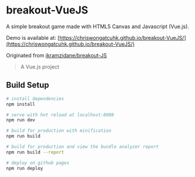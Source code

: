 # breakout-VueJS

A simple breakout game made with HTML5 Canvas and Javascript (Vue.js). 

Demo is available at: [https://chriswongatcuhk.github.io/breakout-VueJS/](https://chriswongatcuhk.github.io/breakout-VueJS/)

Originated from [ikramzidane/breakout-JS](https://github.com/ikramzidane/breakout-JS)

> A Vue.js project

## Build Setup

``` bash
# install dependencies
npm install

# serve with hot reload at localhost:8080
npm run dev

# build for production with minification
npm run build

# build for production and view the bundle analyzer report
npm run build --report

# deploy on github pages
npm run deploy 
```
